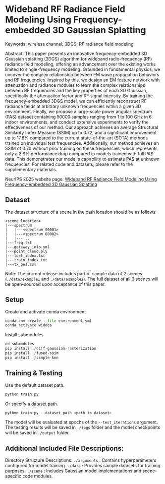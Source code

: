# Wideband RF Radiance Field Modeling Using Frequency-embedded 3D Gaussian Splatting


Keywords:
wireless channel; 3DGS; RF radiance field modeling

Abstract: 
This paper presents an innovative frequency-embedded 3D Gaussian splatting (3DGS) algorithm for wideband radio-frequency (RF) radiance field modeling, offering an advancement over the existing works limited to single-frequency modeling. Grounded in fundamental physics, we uncover the complex relationship between EM wave propagation behaviors and RF frequencies. Inspired by this, we design an EM feature network with attenuation and radiance modules to learn the complex relationships between RF frequencies and the key properties of each 3D Gaussian, specifically the attenuation factor and RF signal intensity. By training the frequency-embedded 3DGS model, we can efficiently reconstruct RF radiance fields at arbitrary unknown frequencies within a given 3D environment. Finally, we propose a large-scale power angular spectrum (PAS) dataset containing 50000 samples ranging from 1 to 100 GHz in 6 indoor environments, and conduct extensive experiments to verify the effectiveness of our method. Our approach achieves an average Structural Similarity Index Measure (SSIM) up to 0.72, and a significant improvement up to 17.8% compared to the current state-of-the-art (SOTA) methods trained on individual test frequencies. Additionally, our method achieves an SSIM of 0.70 without prior training on these frequencies, which represents only a 2.8% performance drop compared to models trained with full PAS data. This demonstrates our model's capability to estimate PAS at unknown frequencies. For related code and datasets, please refer to the supplementary materials.

NeurIPS 2025 website page:
[Wideband RF Radiance Field Modeling Using Frequency-embedded 3D Gaussian Splatting](https://openreview.net/forum?id=BddBODS3xX)


## Dataset

The dataset structure of a scene in the path location should be as follows:
```
<scene location>
|---spectrum
|   |---<spectrum 00001>
|   |---<spectrum 00002>
|   |---...
|---freq.txt
|---gateway_info.yml
|---point_cloud.ply
|---test_index.txt
|---train_index.txt
|---tx_pos.csv
```

Note: The current release includes part of sample data of 2 scenes (```./data/example1``` and ```./data/example2```). The full dataset of all 6 scenes will be open-sourced upon acceptance of this paper.

## Setup
Create and activate conda environment
```python
conda env create --file environment.yml
conda activate widegs
```
Install submodules
```python
cd submodules
pip install ./diff-gaussian-rasterization
pip install ./fused-ssim
pip install ./simple-knn
```


## Training & Testing
Use the default dataset path.
```python
python train.py
```
Or specify a dataset path.
```python
python train.py --dataset_path <path to dataset>
```
The model will be evaluated at epochs of the ```--test_iterations``` argument.
The testing results will be saved in ```./logs``` folder and the model checkpoints will be saved in ```./output``` folder.

## Additional Included File Descriptions:
Directory Structure Descriptions:
```./arguments``` : Contains hyperparameters configured for model training.
```./data``` : Provides sample datasets for training purposes.
```./scene``` :  Includes Gaussian model implementations and scene-specific code modules.
